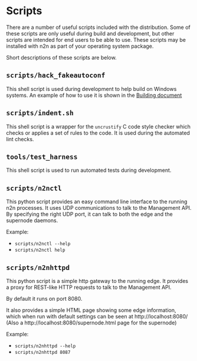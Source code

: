 # Scripts

There are a number of useful scripts included with the distribution.
Some of these scripts are only useful during build and development, but
other scripts are intended for end users to be able to use.  These scripts
may be installed with n2n as part of your operating system package.

Short descriptions of these scripts are below.

## `scripts/hack_fakeautoconf`

This shell script is used during development to help build on Windows
systems.  An example of how to use it is shown in
the [Building document](Building.md)

## `scripts/indent.sh`

This shell script is a wrapper for the `uncrustify` C code style checker
which checks or applies a set of rules to the code.  It is used during
the automated lint checks.

## `tools/test_harness`

This shell script is used to run automated tests during development.

## `scripts/n2nctl`

This python script provides an easy command line interface to the running
n2n processes.  It uses UDP communications to talk to the Management API.
By specifying the right UDP port, it can talk to both the edge and the
supernode daemons.

Example:
- `scripts/n2nctl --help`
- `scripts/n2nctl help`

## `scripts/n2nhttpd`

This python script is a simple http gateway to the running edge.  It provides
a proxy for REST-like HTTP requests to talk to the Management API.

By default it runs on port 8080.

It also provides a simple HTML page showing some edge information, which when
run with default settings can be seen at http://localhost:8080/ (Also
a http://localhost:8080/supernode.html page for the supernode)

Example:
- `scripts/n2nhttpd --help`
- `scripts/n2nhttpd 8087`
